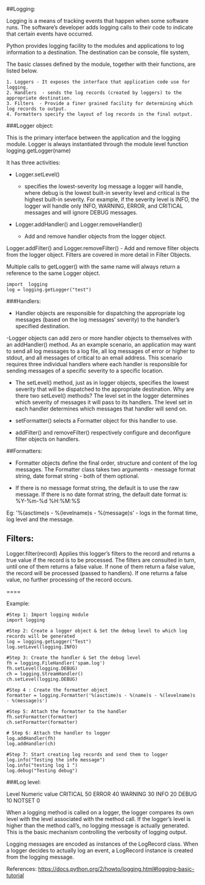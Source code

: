 ##Logging:

Logging is a means of tracking events that happen when some software runs. The software’s developer adds logging calls to their code to indicate that certain events have occurred. 

Python provides logging facility to the modules and applications to log information to a destination.
The destination can be console, file system,


The basic classes defined by the module, together with their functions, are listed below.

	1. Loggers - It exposes the interface that application code use for logging.
	2. Handlers  - sends the log records (created by loggers) to the appropriate destination.
	3. Filters  - Provide a finer grained facility for determining which log records to output.
	4. Formatters specify the layout of log records in the final output.


###Logger object:

This is the primary interface between the application and the logging module. Logger is always instantiated through the module level function logging.getLogger(name)


It has three activities:

- Logger.setLevel()
	- specifies the lowest-severity log message a logger will handle, where debug is the lowest built-in severity level and critical is the highest built-in severity. For example, if the severity level is INFO, the logger will handle only INFO, WARNING, ERROR, and CRITICAL messages and will ignore DEBUG messages.

- Logger.addHandler() and Logger.removeHandler() 
	- Add and remove handler objects from the logger object.

Logger.addFilter() and Logger.removeFilter() 
	- Add and remove filter objects from the logger object. Filters are covered in more detail in Filter Objects.

Multiple calls to getLogger() with the same name will always return a reference to the same Logger object.

	import  logging
	log = logging.getLogger("test")

###Handlers: 

- Handler objects are responsible for dispatching the appropriate log messages (based on the log messages’ severity) to the handler’s specified destination.
	 
-Logger objects can add zero or more handler objects to themselves with an addHandler() method. As an example scenario, an application may want to send all log messages to a log file, all log messages of error or higher to stdout, and all messages of critical to an email address. This scenario requires three individual handlers where each handler is responsible for sending messages of a specific severity to a specific location.

- The setLevel() method, just as in logger objects, specifies the lowest severity that will be dispatched to the appropriate destination. Why are there two setLevel() methods? The level set in the logger determines which severity of messages it will pass to its handlers. The level set in each handler determines which messages that handler will send on.
	
- setFormatter() selects a Formatter object for this handler to use.
	
- addFilter() and removeFilter() respectively configure and deconfigure filter objects on handlers.


##Formatters:
- Formatter objects define the final order, structure and content of the log messages. The Formatter class takes two arguments - message format string, date format string - both of them optional.

- If there is no message format string, the default is to use the raw message. If there is no date format string, the default date format is: %Y-%m-%d %H:%M:%S

Eg: 	'%(asctime)s - %(levelname)s - %(message)s' - logs in the format time, log level and the message.


## Filters:
 Logger.filter(record)
Applies this logger’s filters to the record and returns a true value if the record is to be processed. The filters are consulted in turn, until one of them returns a false value. If none of them return a false value, the record will be processed (passed to handlers). If one returns a false value, no further processing of the record occurs.


====

Example:

	#Step 1: Import logging module
 	import logging
	
	#Step 2: Create a logger object & Set the debug level to which log records will be generated
 	log = logging.getLogger("Test")
 	log.setLevel(logging.INFO)
	
	#Step 3: Create the handler & Set the debug level
 	fh = logging.FileHandler('spam.log')
 	fh.setLevel(logging.DEBUG)
 	ch = logging.StreamHandler()
 	ch.setLevel(logging.DEBUG)
	
	#Step 4 : Create the formatter object
	formatter = logging.Formatter('%(asctime)s - %(name)s - %(levelname)s - %(message)s')
	
	#Step 5: Attach the formatter to the handler
	fh.setFormatter(formatter)
	ch.setFormatter(formatter)
	
	# Step 6: Attach the handler to logger
	log.addHandler(fh)
	log.addHandler(ch)

	#Step 7: Start creating log records and send them to logger
	log.info("Testing the info message")
	log.info("testing log 1 ")
	log.debug("Testing debug")



###Log level:

 Level	Numeric value
 CRITICAL	50
 ERROR	40
 WARNING	30
 INFO	20
 DEBUG	10
 NOTSET	0

When a logging method is called on a logger, the logger compares its own level with the level associated with the method call. If the logger’s level is higher than the method call’s, no logging message is actually generated. This is the basic mechanism controlling the verbosity of logging output.

Logging messages are encoded as instances of the LogRecord class. When a logger decides to actually log an event, a LogRecord instance is created from the logging message.



References:
https://docs.python.org/2/howto/logging.html#logging-basic-tutorial